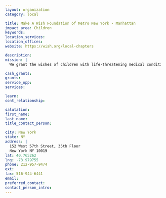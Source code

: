 ```yaml
---
layout: organization
category: local

title: Make A Wish Foundation of Metro New York - Manhattan
impact_area: Children
keywords: 
location_services: 
location_offices: 
website: https://wish.org/local-chapters

description: 
mission: |
  We grant the wishes of children with life-threatening medical conditions to enrich the human experience with hope, strength and joy. 

cash_grants: 
grants: 
service_opp: 
services: 

learn: 
cont_relationship: 

salutation: 
first_name: 
last_name: 
title_contact_person: 

city: New York
state: NY
address: |
  152 West 57th Street, 35th Floor    
  New York NY 10019
lat: 40.765262
lng: -73.979755
phone: 212-957-9474
ext: 
fax: 516-944-6441
email: 
preferred_contact: 
contact_person_intro: 
---
```

